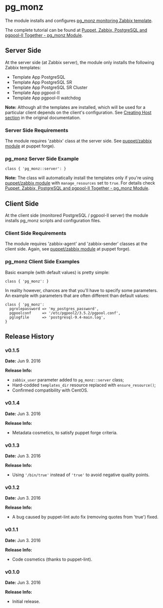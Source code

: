 # pg_monz #

The module installs and configures [pg_monz monitoring Zabbix template](http://pg-monz.github.io/pg_monz/index-en.html).

The complete tutorial can be found at [Puppet, Zabbix, PostgreSQL and pgpool-II Together - pg_monz Module](https://www.itenlight.com/blog/2016/06/02/Puppet%2C+Zabbix%2C+PostgreSQL+and+pgpool-II+Together+-+pg_monz+Module).

## Server Side

At the server side (at Zabbix server), the module only installs the following Zabbix templates:
* Template App PostgreSQL
* Template App PostgreSQL SR
* Template App PostgreSQL SR Cluster
* Template App pgpool-II
* Template App pgpool-II watchdog

**Note:** Although all the templates are installed, which will be used for a particular client depends on the client's configuration. See [Creating Host section](http://pg-monz.github.io/pg_monz/index-en.html#creating-host) in the original documentation.

### Server Side Requirements

The module requires 'zabbix' class at the server side. See [puppet/zabbix module](https://forge.puppet.com/puppet/zabbix) at puppet forge).

### pg_monz Server Side Example

```
class { 'pg_monz::server': }
```

**Note:** The class will automatically install the templates only if you're using [puppet/zabbix module](https://forge.puppet.com/puppet/zabbix) with `manage_resources` set to `true`. For details check [Puppet, Zabbix, PostgreSQL and pgpool-II Together - pg_monz Module](https://www.itenlight.com/blog/2016/06/02/Puppet%2C+Zabbix%2C+PostgreSQL+and+pgpool-II+Together+-+pg_monz+Module).

## Client Side

At the client side (monitored PostgreSQL / pgpool-II server) the module installs pg_monz scripts and configuration files.

### Client Side Requirements

The module requires 'zabbix-agent' and 'zabbix-sender' classes at the client side. Again, see [puppet/zabbix module](https://forge.puppet.com/puppet/zabbix) at puppet forge).

### pg_monz Client Side Examples

Basic example (with default values) is pretty simple:

```
class { 'pg_monz': }
```

In reality however, chances are that you'll have to specify some parameters. An example with parameters that are often different than default values:

```
class { 'pg_monz':
  pgrolepassword => 'my_postgres_password', 
  pgpoolconf     => '/etc/pgpool2/3.5.2/pgpool.conf', 
  pglogfile      => 'postgresql-9.4-main.log', 
}
```

## Release History

### v0.1.5

**Date:** Jun 9. 2016

**Release Info:**
* `zabbix_user` parameter added to `pg_monz::server` class;
* Hard-codded `templates_dir` resource replaced with `ensure_resource()`;
* Confirmed compatibility with CentOS.

### v0.1.4

**Date:** Jun 3. 2016

**Release Info:**
* Metadata cosmetics, to satisfy puppet forge criteria.

### v0.1.3

**Date:** Jun 3. 2016

**Release Info:**
* Using `'/bin/true'` instead of `'true'` to avoid negative quality points.

### v0.1.2

**Date:** Jun 3. 2016

**Release Info:**
* A bug caused by puppet-lint auto fix (removing quotes from 'true') fixed.

### v0.1.1

**Date:** Jun 3. 2016

**Release Info:**
* Code cosmetics (thanks to puppet-lint).

### v0.1.0

**Date:** Jun 3. 2016

**Release Info:**
* Initial release.